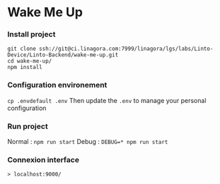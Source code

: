 # Wake Me Up

### Install project

```
git clone ssh://git@ci.linagora.com:7999/linagora/lgs/labs/Linto-Device/Linto-Backend/wake-me-up.git
cd wake-me-up/
npm install
```

### Configuration environement

`cp .envdefault .env`
Then update the `.env` to manage your personal configuration

### Run project

Normal : `npm run start`
Debug : `DEBUG=* npm run start`

### Connexion interface

```
> localhost:9000/
```
